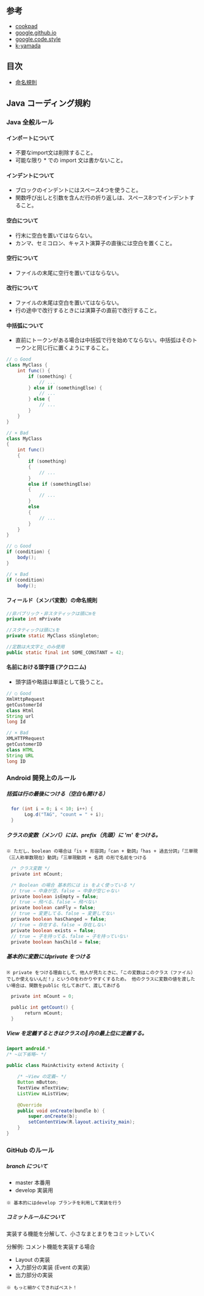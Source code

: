 ## 参考

- [cookpad](https://github.com/cookpad/styleguide/blob/master/java.ja.md#imports)<br>
- [google.github.io](https://google.github.io/styleguide/javaguide.html#s2.1-file-name)<br>
- [google.code.style](http://source.android.com/source/code-style.html)<br>
- [k-yamada](http://qiita.com/k-yamada@github/items/08fee683b372def7e769)<br>

## 目次

* [命名規則](link)

## Java コーディング規約
### Java 全般ルール
#### インポートについて
* 不要なimport文は削除すること。
* 可能な限り * での import 文は書かないこと。

#### インデントについて
* ブロックのインデントにはスペース4つを使うこと。
* 関数呼び出しと引数を含んだ行の折り返しは、スペース8つでインデントすること。

#### 空白について
* 行末に空白を置いてはならない。
* カンマ、セミコロン、キャスト演算子の直後には空白を置くこと。

#### 空行について
* ファイルの末尾に空行を置いてはならない。

#### 改行について
* ファイルの末尾は空白を置いてはならない。
* 行の途中で改行するときには演算子の直前で改行すること。

#### 中括弧について
* 直前にトークンがある場合は中括弧で行を始めてならない。中括弧はそのトークンと同じ行に置くようにすること。

```java
// ○ Good
class MyClass {
    int func() {
        if (something) {
            // ...
        } else if (somethingElse) {
            // ...
        } else {
            // ...
        }
    }
}

// × Bad
class MyClass
{
    int func()
    {
        if (something)
        {
            // ...
        }
        else if (somethingElse)
        {
            // ...
        }
        else
        {
            // ...
        }
    }
}
```

```java
// ○ Good
if (condition) {
    body();
}

// × Bad
if (condition)
    body();
```

#### フィールド（メンバ変数）の命名規則
```java
//非パブリック・非スタティックは頭にmを
private int mPrivate

//スタティックは頭にsを
private static MyClass sSingleton;

//定数は大文字と_のみ使用
public static final int SOME_CONSTANT = 42;
```

#### 名前における頭字語 (アクロニム)
* 頭字語や略語は単語として扱うこと。

```java
// ○ Good
XmlHttpRequest
getCustomerId
class Html
String url
long Id

// × Bad
XMLHTTPRequest
getCustomerID
class HTML
String URL
long ID
```


### Android 開発上のルール
##### 括弧は行の最後につける（空白も開ける）
```java
　for (int i = 0; i < 10; i++) {
　　　　Log.d("TAG", "count = " + i);
　}
```


##### クラスの変数（メンバ）には、prefix（先頭）に 'm' をつける。
`※ ただし、boolean の場合は「is + 形容詞」「can + 動詞」「has + 過去分詞」「三単現（三人称単数現在）動詞」「三単現動詞 + 名詞 の形で名前をつける`
```java
　/* クラス変数 */
　private int mCount;

　/* Boolean の場合 基本的には is をよく使っている */
　// true → 中身が空、false → 中身が空じゃない
　private boolean isEmpty = false;
　// true → 飛べる、false → 飛べない
　private boolean canFly = false;
　// true → 変更してる、false → 変更してない
　private boolean hasChanged = false;
　// true → 存在する、false → 存在しない
　private boolean exists = false;
　// true → 子を持ってる、false → 子を持っていない
　private boolean hasChild = false;
```

##### 基本的に変数にはprivate をつける
`※ private をつける理由として、他人が見たときに、「この変数はこのクラス（ファイル）でしか使えないんだ！」というのをわかりやすくするため。 他のクラスに変数の値を渡したい場合は、関数をpublic 化してあげて、渡してあげる`
```java 
　private int mCount = 0;

　public int getCount() {
　　　　return mCount;
　}
```


##### View を定義するときはクラスの内の最上位に定義する。
```java
import android.*
/* ~以下省略~ */

public class MainActivity extend Activity {
    
    /* ~View の定義~ */
    Button mButton;
    TextView mTextView;
    ListView mListView;
    
    @Override
    public void onCreate(bundle b) {
        super.onCreate(b);
        setContentView(R.layout.activity_main);
    }
}
```


### GitHub のルール
##### branch について
 - master 本番用 
 - develop 実装用 

`※ 基本的にはdevelop ブランチを利用して実装を行う`

##### コミットルールについて
実装する機能を分解して、小さなまとまりをコミットしていく

分解例: コメント機能を実装する場合
 - Layout の実装
 - 入力部分の実装 (Event の実装）
 - 出力部分の実装

`※ もっと細かくできればベスト！`
